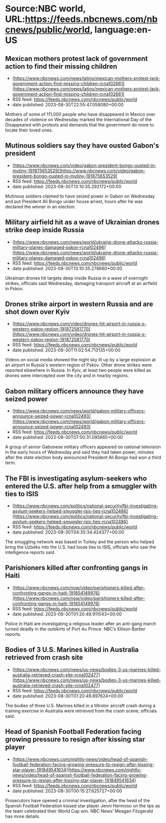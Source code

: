 # Source:NBC world, URL:https://feeds.nbcnews.com/nbcnews/public/world, language:en-US

## Mexican mothers protest lack of government action to find their missing children
 - [https://www.nbcnews.com/news/latino/mexican-mothers-protest-lack-government-action-find-missing-children-rcna102661](https://www.nbcnews.com/news/latino/mexican-mothers-protest-lack-government-action-find-missing-children-rcna102661)
 - RSS feed: https://feeds.nbcnews.com/nbcnews/public/world
 - date published: 2023-08-30T22:55:47.058080+00:00

Mothers of some of 111,000 people who have disappeared in Mexico over decades of violence on Wednesday marked the International Day of the Disappeared with protests and demands that the government do more to locate their loved ones.

## Mutinous soldiers say they have ousted Gabon's president
 - [https://www.nbcnews.com/video/gabon-president-bongo-ousted-in-mutiny-191875653529](https://www.nbcnews.com/video/gabon-president-bongo-ousted-in-mutiny-191875653529)
 - RSS feed: https://feeds.nbcnews.com/nbcnews/public/world
 - date published: 2023-08-30T13:10:35.292172+00:00

Mutinous soldiers claimed to have seized power in Gabon on Wednesday and put  President Ali Bongo under house arrest, hours after he was declared the winner in an election.

## Military airfield hit as a wave of Ukrainian drones strike deep inside Russia
 - [https://www.nbcnews.com/news/world/ukraine-drone-attacks-russia-military-planes-damaged-pskov-rcna102496](https://www.nbcnews.com/news/world/ukraine-drone-attacks-russia-military-planes-damaged-pskov-rcna102496)
 - RSS feed: https://feeds.nbcnews.com/nbcnews/public/world
 - date published: 2023-08-30T13:10:35.278680+00:00

Ukrainian drones hit targets deep inside Russia in a wave of overnight strikes, officials said Wednesday, damaging transport aircraft at an airfield in Pskov.

## Drones strike airport in western Russia and are shot down over Kyiv
 - [https://www.nbcnews.com/video/drones-hit-airport-in-russia-s-western-pskov-region-191872581770](https://www.nbcnews.com/video/drones-hit-airport-in-russia-s-western-pskov-region-191872581770)
 - RSS feed: https://feeds.nbcnews.com/nbcnews/public/world
 - date published: 2023-08-30T11:02:54.713135+00:00

Videos on social media showed the night sky lit up by a large explosion at an airport in Russia's western region of Pskov. Other drone strikes were reported elsewhere in Russia. In Kyiv, at least two people were killed as drones were intercepted over the city and in nearby regions.

## Gabon military officers announce they have seized power
 - [https://www.nbcnews.com/news/world/gabon-military-officers-announce-seized-power-rcna102493](https://www.nbcnews.com/news/world/gabon-military-officers-announce-seized-power-rcna102493)
 - RSS feed: https://feeds.nbcnews.com/nbcnews/public/world
 - date published: 2023-08-30T07:50:31.095665+00:00

A group of senior Gabonese military officers appeared on national television in the early hours of Wednesday and said they had taken power, minutes after the state election body announced President Ali Bongo had won a third term.

## The FBI is investigating asylum-seekers who entered the U.S. after help from a smuggler with ties to ISIS
 - [https://www.nbcnews.com/politics/national-security/fbi-investigating-asylum-seekers-helped-smuggler-isis-ties-rcna102486](https://www.nbcnews.com/politics/national-security/fbi-investigating-asylum-seekers-helped-smuggler-isis-ties-rcna102486)
 - RSS feed: https://feeds.nbcnews.com/nbcnews/public/world
 - date published: 2023-08-30T04:35:34.424377+00:00

The smuggling network was based in Turkey and the person who helped bring the Uzbeks into the U.S. had loose ties to ISIS, officials who saw the intelligence reports said.

## Parishioners killed after confronting gangs in Haiti
 - [https://www.nbcnews.com/now/video/parishioners-killed-after-confronting-gangs-in-haiti-191854149976](https://www.nbcnews.com/now/video/parishioners-killed-after-confronting-gangs-in-haiti-191854149976)
 - RSS feed: https://feeds.nbcnews.com/nbcnews/public/world
 - date published: 2023-08-30T01:20:49.911043+00:00

Police in Haiti are investigating a religious leader after an anti-gang march turned deadly in the outskirts of Port Au Prince. NBC’s Ellison Barber reports.

## Bodies of 3 U.S. Marines killed in Australia retrieved from crash site
 - [https://www.nbcnews.com/news/us-news/bodies-3-us-marines-killed-australia-retrieved-crash-site-rcna102477](https://www.nbcnews.com/news/us-news/bodies-3-us-marines-killed-australia-retrieved-crash-site-rcna102477)
 - RSS feed: https://feeds.nbcnews.com/nbcnews/public/world
 - date published: 2023-08-30T01:20:49.897624+00:00

The bodies of three U.S. Marines killed in a tiltrotor aircraft crash during a training exercise in Australia were retrieved from the crash scene, officials said.

## Head of Spanish Football Federation facing growing pressure to resign after kissing star player
 - [https://www.nbcnews.com/nightly-news/video/head-of-spanish-football-federation-facing-growing-pressure-to-resign-after-kissing-star-player-191849541634](https://www.nbcnews.com/nightly-news/video/head-of-spanish-football-federation-facing-growing-pressure-to-resign-after-kissing-star-player-191849541634)
 - RSS feed: https://feeds.nbcnews.com/nbcnews/public/world
 - date published: 2023-08-30T00:15:27.625727+00:00

Prosecutors have opened a criminal investigation, after the head of the Spanish Football Federation kissed star player Jenni Hermoso on the lips as the team celebrated their World Cup win. NBC News’ Meagan Fitzgerald has more details.

